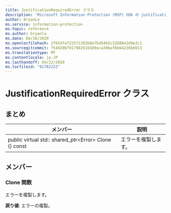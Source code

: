 ```yaml
---
title: JustificationRequiredError クラス
description: 'Microsoft Information Protection (MIP) SDK の justificationrequirederror:: undefined クラスを文書にします。'
author: BryanLa
ms.service: information-protection
ms.topic: reference
ms.author: bryanla
ms.date: 04/16/2020
ms.openlocfilehash: 2f654fef22571392b8e7bdb4b5c32888e2d9e3c1
ms.sourcegitcommit: f54920bf017902616589aca30baf6b64216b6913
ms.translationtype: MT
ms.contentlocale: ja-JP
ms.lasthandoff: 04/22/2020
ms.locfileid: "81762222"
---
```

# <a name="class-justificationrequirederror"></a>JustificationRequiredError クラス 
  
## <a name="summary"></a>まとめ
 メンバー                        | 説明                                
--------------------------------|---------------------------------------------
public virtual std:: shared_ptr\<Error\> Clone () const  |  エラーを複製します。
  
## <a name="members"></a>メンバー
  
### <a name="clone-function"></a>Clone 関数
エラーを複製します。

  
**戻り値**: エラーの複製。